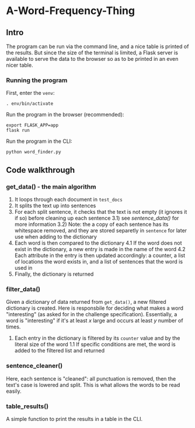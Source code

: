 # A-Word-Frequency-Thing
## Intro
The program can be run via the command line, and a nice table is printed of the results. But since the size of the terminal is limited, a Flask server is available to serve the data to the browser so as to be printed in an even nicer table.

### Running the program
First, enter the `venv`:
```
. env/bin/activate
```
Run the program in the browser (recommended):
```
export FLASK_APP=app
flask run 
```
Run the program in the CLI:
```
python word_finder.py
```
## Code walkthrough

### get_data() - the main algorithm
1) It loops through each document in `test_docs`
2) It splits the text up into sentences
3) For each split sentence, it checks that the text is not empty (it ignores it if so) before cleaning up each sentence
3.1) see *sentence_data()* for more information
3.2) Note: the a copy of each sentence has its whitespace removed, and they are stored separetly in `sentence` for later use when adding to the dictionary
4) Each word is then compared to the dictionary
4.1 If the word does not exist in the dictionary, a new entry is made in the name of the word
4.2 Each attribute in the entry is then updated accordingly: a counter, a list of locations the word exists in, and a list of sentences that the word is used in
5) Finally, the dictionary is returned

### filter_data()
Given a dictionary of data returned from `get_data()`, a new filtered dictionary is created. Here is responsbile for deciding what makes a word "interesting" (as asked for in the challenge specification). Essentially, a word is "interesting" if it's at least *x* large and occurs at least *y* number of times.

1) Each entry in the dictionary is filtered by its `counter` value and by the literal size of the word
1.1 If specific conditions are met, the word is added to the filtered list and returned

### sentence_cleaner()
Here, each sentence is "cleaned": all punctuation is removed, then the text's case is lowered and split. This is what allows the words to be read easily.

### table_results()
A simple function to print the results in a table in the CLI.